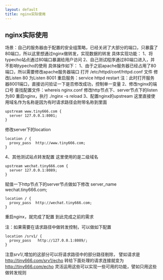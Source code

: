 ```yaml
---
layout: default
title: nginx实际使用
---
```


## nginx实际使用

场景：自己的服务器由于配置的安全组策略，已经关闭了大部分的端口，只暴露了80端口，所以这里想通过nginx做转发，实现数据的转发
具体实现功能：
1、将typecho站点通过80端口暴漏给用户访问
2、自己测试程序通过80端口进入，并不影响typecho的使用
具体操作如下：
1、由于之前apache服务器已经占用了80端口，所以需要修改apache服务器端口
打开 /etc/httpd/conf/httpd.conf 文件
修改Listen 80 为Listen 8001
重启服务：service httpd restart
注：此时打开服务器8001端口，直接访问验证一下是否修改成功，控制单一变量
2、修改nginx的端口号
查找配置文件：whereis nginx.conf
修改http节点下、server节点下的listen为80
重启nginx，执行 ./nginx -s reload
3、配置nginx的upstream
这里直接使用域名作为名称是因为有时请求路径会附带名称到里面
```
upstream www.tiny666.com {
  server 127.0.0.1:8001;
}
```
修改server下的location
```
location / {
  proxy_pass  http://www.tiny666.com;
}
```
4、其他测试站点转发配置
这里使用的是二级域名
```
upstream wechat.tiny666.com {
  server 127.0.0.1:8089;
}
```
赋值一下http节点下的server节点做如下修改
server_name wechat.tiny666.com;
```
location / {
  proxy_pass  http://wechat.tiny666.com;
}
```
重启nginx，就完成了配置
到此完成之前的需求

注：如果需要在请求路径中做转发控制，可以做如下配置
```
location /srv1/ {
  proxy_pass   http://127.0.0.1:8089/;
}
```

注意srv1/,增加的这部分可以将请求路径中的部分路径剔除，
譬如请求是
http://tiny666.com/srv1/echo
转给下面处理的请求连接就变为
http://tiny666.com/echo
灵活运用这些可以实现一些可用的功能，譬如只用这些做转发规则